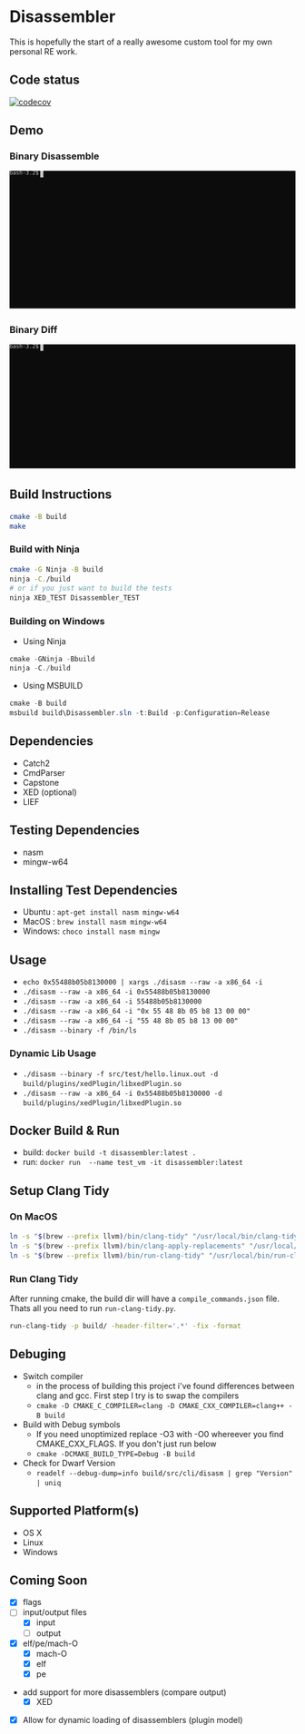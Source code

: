 # Disassembler

This is hopefully the start of a really awesome custom tool for my own personal RE work.

## Code status
[![codecov](https://codecov.io/gh/farzonl/Disassembler/branch/master/graph/badge.svg)](https://codecov.io/gh/farzonl/Disassembler)

## Demo
### Binary Disassemble
![](pics/elfDisasm.svg?sanitize=true)
### Binary Diff
![](pics/diff.svg?sanitize=true)

## Build Instructions
```bash
cmake -B build
make
```
### Build with Ninja
```bash
cmake -G Ninja -B build
ninja -C./build
# or if you just want to build the tests
ninja XED_TEST Disassembler_TEST
```
### Building on Windows
- Using Ninja
```powershell
cmake -GNinja -Bbuild
ninja -C./build
```
- Using MSBUILD
```powershell
cmake -B build
msbuild build\Disassembler.sln -t:Build -p:Configuration=Release
```

## Dependencies 
- Catch2
- CmdParser
- Capstone
- XED (optional)
- LIEF

## Testing Dependencies
- nasm
- mingw-w64

## Installing Test Dependencies
- Ubuntu : `apt-get install nasm mingw-w64`
- MacOS  : `brew install nasm mingw-w64`
- Windows: `choco install nasm mingw`

## Usage
- `echo 0x55488b05b8130000 | xargs ./disasm --raw -a x86_64 -i`
- `./disasm --raw -a x86_64 -i 0x55488b05b8130000`
- `./disasm --raw -a x86_64 -i 55488b05b8130000`
- `./disasm --raw -a x86_64 -i "0x 55 48 8b 05 b8 13 00 00"`
- `./disasm --raw -a x86_64 -i "55 48 8b 05 b8 13 00 00"`
- `./disasm --binary -f /bin/ls`
### Dynamic Lib Usage
- `./disasm --binary -f src/test/hello.linux.out -d build/plugins/xedPlugin/libxedPlugin.so`
- `./disasm --raw -a x86_64 -i 0x55488b05b8130000 -d build/plugins/xedPlugin/libxedPlugin.so`


## Docker Build & Run
- build: `docker build -t disassembler:latest .`
- run: `docker run  --name test_vm -it disassembler:latest`

## Setup Clang Tidy 
### On MacOS
```bash
ln -s "$(brew --prefix llvm)/bin/clang-tidy" "/usr/local/bin/clang-tidy"
ln -s "$(brew --prefix llvm)/bin/clang-apply-replacements" "/usr/local/bin/clang-apply-replacements"
ln -s "$(brew --prefix llvm)/bin/run-clang-tidy" "/usr/local/bin/run-clang-tidy"
```
### Run Clang Tidy
After running cmake, the build dir will have a `compile_commands.json` file. Thats all you need to run `run-clang-tidy.py`.
```bash
run-clang-tidy -p build/ -header-filter='.*' -fix -format
```


## Debuging 
- Switch compiler
    - in the process of building this project i've found differences between clang and gcc. First step I try is to swap the compilers
    - `cmake -D CMAKE_C_COMPILER=clang -D CMAKE_CXX_COMPILER=clang++ -B build`
- Build with Debug symbols
    - If you need unoptimized replace -O3 with -O0 whereever you find CMAKE_CXX_FLAGS. If you don't just run below
    - `cmake -DCMAKE_BUILD_TYPE=Debug -B build`
- Check for Dwarf Version
    - `readelf --debug-dump=info build/src/cli/disasm | grep "Version" | uniq`

## Supported Platform(s)
- OS X
- Linux
- Windows

## Coming Soon
- [x] flags
- [ ] input/output files
    - [x] input
    - [ ] output
- [x] elf/pe/mach-O
    - [x] mach-O
    - [x] elf
    - [x] pe
- add support for more disassemblers (compare output)
    - [x] XED
- [x] Allow for dynamic loading of disassemblers (plugin model)